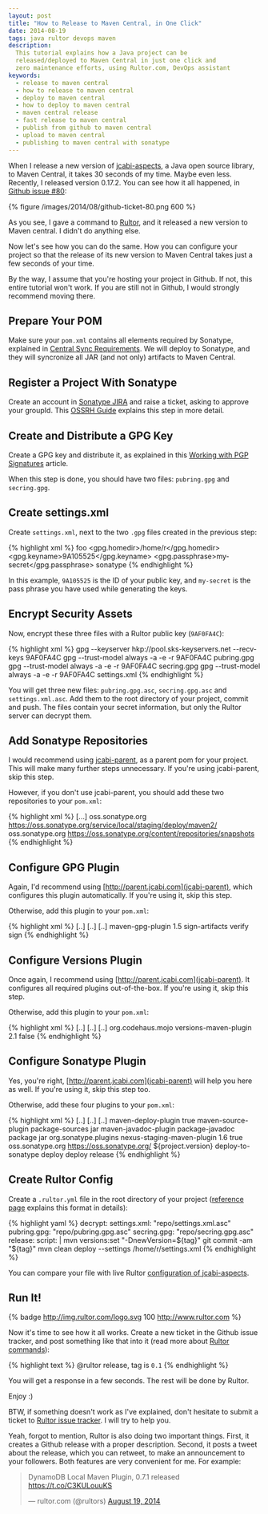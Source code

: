 ```yaml
---
layout: post
title: "How to Release to Maven Central, in One Click"
date: 2014-08-19
tags: java rultor devops maven
description:
  This tutorial explains how a Java project can be
  released/deployed to Maven Central in just one click and
  zero maintenance efforts, using Rultor.com, DevOps assistant
keywords:
  - release to maven central
  - how to release to maven central
  - deploy to maven central
  - how to deploy to maven central
  - maven central release
  - fast release to maven central
  - publish from github to maven central
  - upload to maven central
  - publishing to maven central with sonatype
---
```


When I release a new version of [jcabi-aspects](http://aspects.jcabi.com),
a Java open source library, to Maven Central, it takes 30 seconds of my time.
Maybe even less. Recently, I released version 0.17.2. You can see
how it all happened, in [Github issue #80](https://github.com/jcabi/jcabi-aspects/issues/80):

{% figure /images/2014/08/github-ticket-80.png 600 %}

As you see, I gave a command to [Rultor](http://www.rultor.com),
and it released a new version to Maven central. I didn't do anything else.

Now let's see how you can do the same. How you can configure your project
so that the release of its new version to Maven Central
takes just a few seconds of your time.

<!--more-->

By the way, I assume that you're hosting your project in Github. If not,
this entire tutorial won't work. If you are still not in Github, I would
strongly recommend moving there.

## Prepare Your POM

Make sure your `pom.xml` contains all elements required by Sonatype,
explained in [Central Sync Requirements](https://docs.sonatype.org/display/Repository/Central+Sync+Requirements).
We will deploy to Sonatype, and they will syncronize all JAR (and not only)
artifacts to Maven Central.

## Register a Project With Sonatype

Create an account in [Sonatype JIRA](https://issues.sonatype.org/)
and raise a ticket, asking to approve your groupId. This
[OSSRH Guide](http://central.sonatype.org/pages/ossrh-guide.html)
explains this step in more detail.

## Create and Distribute a GPG Key

Create a GPG key and distribute it, as explained in this
[Working with PGP Signatures](http://central.sonatype.org/pages/working-with-pgp-signatures.html)
article.

When this step is done, you should have two files:
`pubring.gpg` and `secring.gpg`.

## Create settings.xml

Create `settings.xml`, next to the two `.gpg` files created in the previous step:

{% highlight xml %}
<settings>
  <profiles>
    <profile>
      <id>foo</id> <!-- give it the name of your project -->
      <properties>
        <gpg.homedir>/home/r</gpg.homedir>
        <gpg.keyname>9A105525</gpg.keyname>
        <gpg.passphrase>my-secret</gpg.passphrase>
      </properties>
    </profile>
  </profiles>
  <servers>
    <server>
      <id>sonatype</id>
      <username><!-- Sonatype JIRA user name --></username>
      <password><!-- Sonatype JIRA pwd --></password>
    </server>
  </servers>
</settings>
{% endhighlight %}

In this example, `9A105525` is the ID of your public key, and `my-secret`
is the pass phrase you have used while generating the keys.

## Encrypt Security Assets

Now, encrypt these three files with a Rultor public key (`9AF0FA4C`):

{% highlight xml %}
gpg --keyserver hkp://pool.sks-keyservers.net --recv-keys 9AF0FA4C
gpg --trust-model always -a -e -r 9AF0FA4C pubring.gpg
gpg --trust-model always -a -e -r 9AF0FA4C secring.gpg
gpg --trust-model always -a -e -r 9AF0FA4C settings.xml
{% endhighlight %}

You will get three new files: `pubring.gpg.asc`, `secring.gpg.asc`
and `settings.xml.asc`. Add them to the root directory of your project,
commit and push. The files contain your secret information,
but only the Rultor server can decrypt them.

## Add Sonatype Repositories

I would recommend using [jcabi-parent](http://parent.jcabi.com), as
a parent pom for your project. This will make many further steps
unnecessary. If you're using jcabi-parent, skip this step.

However, if you don't use jcabi-parent, you should add these two repositories
to your `pom.xml`:

{% highlight xml %}
<project>
  [...]
  <distributionManagement>
    <repository>
      <id>oss.sonatype.org</id>
      <url>https://oss.sonatype.org/service/local/staging/deploy/maven2/</url>
    </repository>
    <snapshotRepository>
      <id>oss.sonatype.org</id>
      <url>https://oss.sonatype.org/content/repositories/snapshots</url>
    </snapshotRepository>
  </distributionManagement>
</project>
{% endhighlight %}

## Configure GPG Plugin

Again, I'd recommend using [http://parent.jcabi.com](jcabi-parent),
which configures this plugin automatically. If you're using it, skip this step.

Otherwise, add this plugin to your `pom.xml`:

{% highlight xml %}
<project>
  [..]
  <build>
    [..]
    <plugins>
      [..]
      <plugin>
        <artifactId>maven-gpg-plugin</artifactId>
        <version>1.5</version>
        <executions>
          <execution>
            <id>sign-artifacts</id>
            <phase>verify</phase>
            <goals>
              <goal>sign</goal>
            </goals>
          </execution>
        </executions>
      </plugin>
    </plugins>
  </build>
</project>
{% endhighlight %}

## Configure Versions Plugin

Once again, I recommend using [http://parent.jcabi.com](jcabi-parent). It
configures all required plugins out-of-the-box. If you're using it, skip this step.

Otherwise, add this plugin to your `pom.xml`:

{% highlight xml %}
<project>
  [..]
  <build>
    [..]
    <plugins>
      [..]
      <plugin>
        <groupId>org.codehaus.mojo</groupId>
        <artifactId>versions-maven-plugin</artifactId>
        <version>2.1</version>
        <configuration>
          <generateBackupPoms>false</generateBackupPoms>
        </configuration>
      </plugin>
    </plugins>
  </build>
</project>
{% endhighlight %}

## Configure Sonatype Plugin

Yes, you're right, [http://parent.jcabi.com](jcabi-parent) will help
you here as well. If you're using it, skip this step too.

Otherwise, add these four plugins to your `pom.xml`:

{% highlight xml %}
<project>
  [..]
  <build>
    [..]
    <plugins>
      [..]
      <plugin>
        <artifactId>maven-deploy-plugin</artifactId>
        <configuration>
          <skip>true</skip>
        </configuration>
      </plugin>
      <plugin>
        <artifactId>maven-source-plugin</artifactId>
        <executions>
          <execution>
            <id>package-sources</id>
            <goals>
              <goal>jar</goal>
            </goals>
          </execution>
        </executions>
      </plugin>
      <plugin>
        <artifactId>maven-javadoc-plugin</artifactId>
        <executions>
          <execution>
            <id>package-javadoc</id>
            <phase>package</phase>
            <goals>
              <goal>jar</goal>
            </goals>
          </execution>
        </executions>
      </plugin>
      <plugin>
        <groupId>org.sonatype.plugins</groupId>
        <artifactId>nexus-staging-maven-plugin</artifactId>
        <version>1.6</version>
        <extensions>true</extensions>
        <configuration>
          <serverId>oss.sonatype.org</serverId>
          <nexusUrl>https://oss.sonatype.org/</nexusUrl>
          <description>${project.version}</description>
        </configuration>
        <executions>
          <execution>
            <id>deploy-to-sonatype</id>
            <phase>deploy</phase>
            <goals>
              <goal>deploy</goal>
              <goal>release</goal>
            </goals>
          </execution>
        </executions>
      </plugin>
    </plugins>
  </build>
</project>
{% endhighlight %}

## Create Rultor Config

Create a `.rultor.yml` file in the root directory of your project
([reference page](http://doc.rultor.com/reference.html)
explains this format in details):

{% highlight yaml %}
decrypt:
  settings.xml: "repo/settings.xml.asc"
  pubring.gpg: "repo/pubring.gpg.asc"
  secring.gpg: "repo/secring.gpg.asc"
release:
  script: |
    mvn versions:set "-DnewVersion=${tag}"
    git commit -am "${tag}"
    mvn clean deploy --settings /home/r/settings.xml
{% endhighlight %}

You can compare your file with live Rultor
[configuration of jcabi-aspects](https://github.com/jcabi/jcabi-aspects/blob/master/.rultor.yml).

## Run It!

{% badge http://img.rultor.com/logo.svg 100 http://www.rultor.com %}

Now it's time to see how it all works. Create a new ticket in the
Github issue tracker, and post something like that into it
(read more about [Rultor commands](http://doc.rultor.com/basics.html)):

{% highlight text %}
@rultor release, tag is `0.1`
{% endhighlight %}

You will get a response in a few seconds. The rest will be done by Rultor.

Enjoy :)

BTW, if something doesn't work as I've explained, don't hesitate to
submit a ticket to
[Rultor issue tracker](https://github.com/yegor256/rultor/issues).
I will try to help you.

Yeah, forgot to mention, Rultor is also doing two important things. First,
it creates a Github release with a proper description. Second, it
posts a tweet about the release, which you can retweet, to make
an announcement to your followers. Both features are very convenient
for me. For example:

<blockquote class="twitter-tweet" lang="en"><p>DynamoDB Local Maven Plugin, 0.7.1 released <a href="https://t.co/C3KULouuKS">https://t.co/C3KULouuKS</a></p>&mdash; rultor.com (@rultors) <a href="https://twitter.com/rultors/statuses/501617747269517312">August 19, 2014</a></blockquote>
<script async src="//platform.twitter.com/widgets.js" charset="utf-8"></script>
